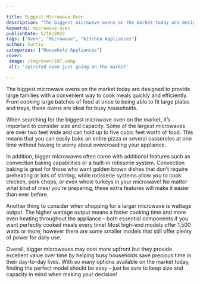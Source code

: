 ```yaml
---

title: Biggest Microwave Oven
description: "The biggest microwave ovens on the market today are designed to provide large families with a convenient way to cook meals quickly...take a moment to check it out "
keywords: microwave oven
publishDate: 5/18/2022
tags: ["Oven", "Microwave", "Kitchen Appliances"]
author: Curtis
categories: ["Household Appliances"]
cover: 
 image: /img/oven/187.webp
 alt: 'spirited oven just going on the market'

---
```


The biggest microwave ovens on the market today are designed to provide large families with a convenient way to cook meals quickly and efficiently. From cooking large batches of food at once to being able to fit large plates and trays, these ovens are ideal for busy households. 

When searching for the biggest microwave oven on the market, it’s important to consider size and capacity. Some of the largest microwaves are over two feet wide and can hold up to five cubic feet worth of food. This means that you can easily bake an entire pizza or several casseroles at one time without having to worry about overcrowding your appliance. 

In addition, bigger microwaves often come with additional features such as convection baking capabilities or a built-in rotisserie system. Convection baking is great for those who want golden brown dishes that don’t require preheating or lots of stirring, while rotisserie systems allow you to cook chicken, pork chops, or even whole turkeys in your microwave! No matter what kind of meal you’re preparing, these extra features will make it easier than ever before. 

Another thing to consider when shopping for a larger microwave is wattage output. The higher wattage output means a faster cooking time and more even heating throughout the appliance – both essential components if you want perfectly cooked meals every time! Most high-end models offer 1,500 watts or more; however there are some smaller models that still offer plenty of power for daily use. 

Overall, bigger microwaves may cost more upfront but they provide excellent value over time by helping busy households save precious time in their day-to-day lives. With so many options available on the market today, finding the perfect model should be easy – just be sure to keep size and capacity in mind when making your decision!
